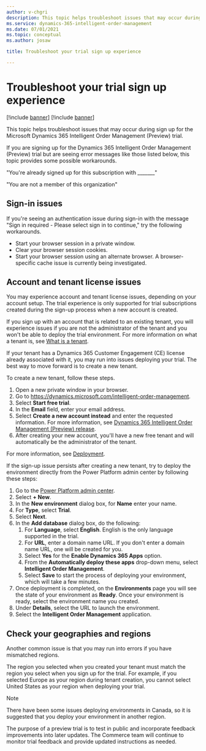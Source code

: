 ```yaml
---
author: v-chgri
description: This topic helps troubleshoot issues that may occur during sign up for the Microsoft Dynamics 365 Intelligent Order Management (Preview) trial.
ms.service: dynamics-365-intelligent-order-management
ms.date: 07/01/2021
ms.topic: conceptual
ms.author: josaw

title: Troubleshoot your trial sign up experience

---
```


# Troubleshoot your trial sign up experience

[!include [banner](includes/banner.md)]
[!include [banner](includes/preview-banner.md)]

This topic helps troubleshoot issues that may occur during sign up for the Microsoft Dynamics 365 Intelligent Order Management (Preview) trial.

If you are signing up for the Dynamics 365 Intelligent Order Management (Preview) trial but are seeing error messages like those listed below, this topic provides some possible workarounds.

"You're already signed up for this subscription with \_______"

"You are not a member of this organization"

## Sign-in issues

If you're seeing an authentication issue during sign-in with the message "Sign in required - Please select sign in to continue," try the following workarounds.

- Start your browser session in a private window.
- Clear your browser session cookies.
- Start your browser session using an alternate browser. A browser-specific cache issue is currently being investigated.

## Account and tenant license issues

You may experience account and tenant license issues, depending on your account setup. The trial experience is only supported for trial subscriptions created during the sign-up process when a new account is created.

If you sign up with an account that is related to an existing tenant, you will experience issues if you are not the administrator of the tenant and you won't be able to deploy the trial environment. For more information on what a tenant is, see [What is a tenant](https://powerbi.microsoft.com/blog/what-is-a-tenant/).

If your tenant has a Dynamics 365 Customer Engagement (CE) license already associated with it, you may run into issues deploying your trial. The best way to move forward is to create a new tenant.

To create a new tenant, follow these steps.

1. Open a new private window in your browser.
1. Go to https://dynamics.microsoft.com/intelligent-order-management.
1. Select **Start free trial**.
1. In the **Email** field, enter your email address.
1. Select **Create a new account instead** and enter the requested information. For more information, see [Dynamics 365 Intelligent Order Management (Preview) release](https://community.dynamics.com/365/dynamics-365-intelligent-order-management/b/dynamics-365-intelligent-order-management-blog/posts/dynamics-365-intelligent-order-management-preview-release).
1. After creating your new account, you'll have a new free tenant and will automatically be the administrator of the tenant.

For more information, see [Deployment](deploy.md).

If the sign-up issue persists after creating a new tenant, try to deploy the environment directly from the Power Platform admin center by following these steps:

1. Go to the [Power Platform admin center](https://admin.powerplatform.microsoft.com/environments).
1. Select **+ New**.
1. In the **New environment** dialog box, for **Name** enter your name.
1. For **Type**, select **Trial**.
1. Select **Next**.
1. In the **Add database** dialog box, do the following: 
    1. For **Language**, select **English**. English is the only language supported in the trial. 
    1. For **URL**, enter a domain name URL. If you don't enter a domain name URL, one will be created for you. 
    1. Select **Yes** for the **Enable Dynamics 365 Apps** option. 
    1. From the **Automatically deploy these apps** drop-down menu, select **Intelligent Order Management**. 
    1. Select **Save** to start the process of deploying your environment, which will take a few minutes.
1. Once deployment is completed, on the **Environments** page you will see the state of your environment as **Ready**. Once your environment is ready, select the environment name you created.
1. Under **Details**, select the URL to launch the environment.
1. Select the **Intelligent Order Management** application.

## Check your geographies and regions

Another common issue is that you may run into errors if you have mismatched regions.

The region you selected when you created your tenant must match the region you select when you sign up for the trial. For example, if you selected Europe as your region during tenant creation, you cannot select United States as your region when deploying your trial.

> [!NOTE] 
> There have been some issues deploying environments in Canada, so it is suggested that you deploy your environment in another region.

The purpose of a preview trial is to test in public and incorporate feedback improvements into later updates. The Commerce team will continue to monitor trial feedback and provide updated instructions as needed.
